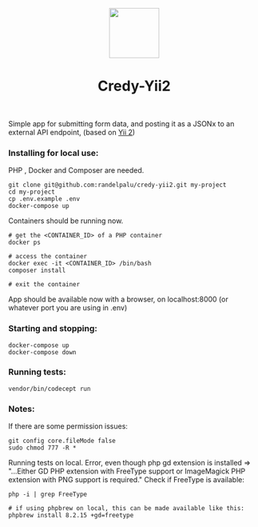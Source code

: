 <p align="center">
    <a href="https://github.com/yiisoft" target="_blank">
        <img src="https://avatars0.githubusercontent.com/u/993323" height="100px">
    </a>
    <h1 align="center">Credy-Yii2</h1>
    <br>
</p>

  Simple app for submitting form data, and posting it as a JSONx to an external API endpoint,
  (based on [Yii 2](https://www.yiiframework.com/))


### Installing for local use:

PHP , Docker and Composer are needed.

~~~
git clone git@github.com:randelpalu/credy-yii2.git my-project 
cd my-project
cp .env.example .env
docker-compose up
~~~

Containers should be running now.

~~~
# get the <CONTAINER_ID> of a PHP container
docker ps

# access the container
docker exec -it <CONTAINER_ID> /bin/bash
composer install

# exit the container
~~~

App should be available now with a browser, on localhost:8000 (or whatever port you are using in .env)

### Starting and stopping:

~~~
docker-compose up
docker-compose down
~~~


### Running tests:


    vendor/bin/codecept run

### Notes:
If there are some permission issues:
~~~
git config core.fileMode false
sudo chmod 777 -R *
~~~
Running tests on local. Error, even though php gd extension is installed =>
"...Either GD PHP extension with FreeType support or ImageMagick PHP extension with PNG support is required."
Check if FreeType is available:
~~~
php -i | grep FreeType

# if using phpbrew on local, this can be made available like this:
phpbrew install 8.2.15 +gd=freetype

~~~
